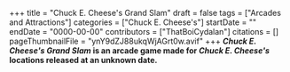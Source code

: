 +++
title = "Chuck E. Cheese's Grand Slam"
draft = false
tags = ["Arcades and Attractions"]
categories = ["Chuck E. Cheese's"]
startDate = ""
endDate = "0000-00-00"
contributors = ["ThatBoiCydalan"]
citations = []
pageThumbnailFile = "ynY9dZJ88ukqWjAGrt0w.avif"
+++
***Chuck E. Cheese's Grand Slam* is an arcade game made for *Chuck E. Cheese's* locations released at an unknown date.**
